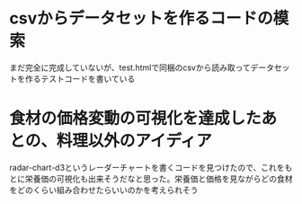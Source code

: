 # csvからデータセットを作るコードの模索
まだ完全に完成していないが、test.htmlで同梱のcsvから読み取ってデータセットを作るテストコードを書いている

# 食材の価格変動の可視化を達成したあとの、料理以外のアイディア
radar-chart-d3というレーダーチャートを書くコードを見つけたので、これをもとに栄養価の可視化も出来そうだなと思った。栄養価と価格を見ながらどの食材をどのくらい組み合わせたらいいのかを考えられそう 